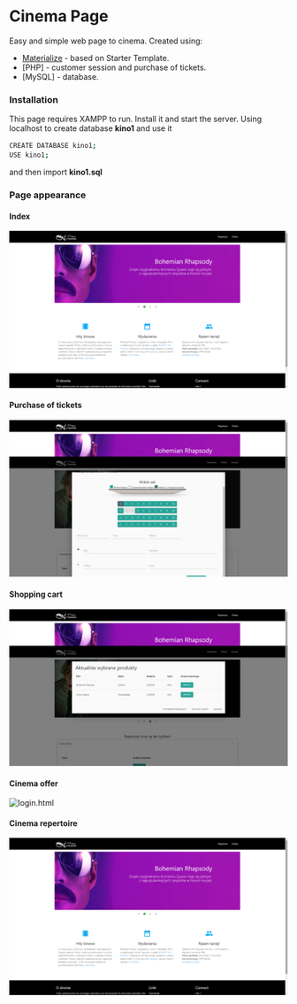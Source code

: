 # Cinema Page

Easy and simple web page to cinema. Created using:

* [Materialize] - based on Starter Template.
* [PHP] - customer session and purchase of tickets.
* [MySQL] - database.

### Installation

This page requires XAMPP to run. Install it and start the server. Using localhost to create database **kino1** and use it 
```sh
CREATE DATABASE kino1;
USE kino1;
```
and then import **kino1.sql**

### Page appearance

#### Index
 ![index.html](img/index.png)
 
#### Purchase of tickets
 ![login.html](img/bilety.png)
#### Shopping cart
 ![solar1.html](img/koszyk.png)
#### Cinema offer
 ![login.html](img/oferta.png)
#### Cinema repertoire
 ![solar1.html](img/repertuar.png)

[Materialize]: <https://materializecss.com/getting-started.html>